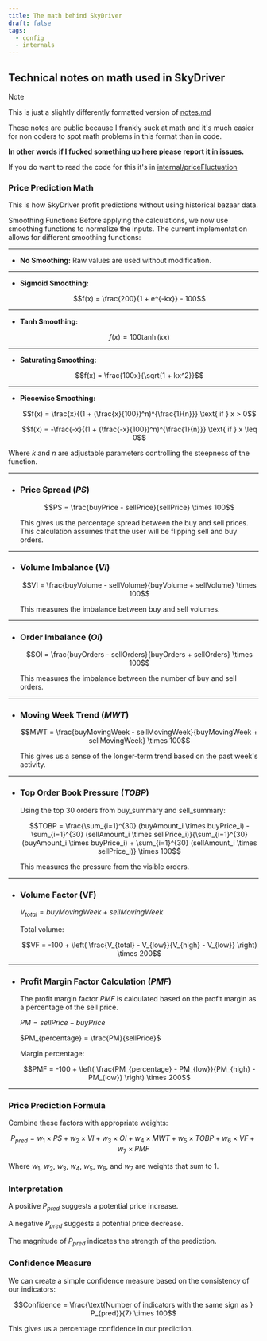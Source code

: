 ```yaml
---
title: The math behind SkyDriver
draft: false
tags:
  - config
  - internals
---
```



## Technical notes on math used in SkyDriver

> [!NOTE]
> This is just a slightly differently formatted version of [notes.md](https://github.com/kociumba/SkyDriver/blob/main/notes.md)

These notes are public because I frankly suck at math and it's much easier for non coders to spot math problems
in this format than in code.

**In other words if I fucked something up here please report it in [issues](https://github.com/kociumba/SkyDriver/issues/new/choose).**

If you do want to read the code for this it's in [internal/priceFluctuation](https://github.com/kociumba/SkyDriver/blob/main/internal/priceFluctuation.go)

### Price Prediction Math

This is how SkyDriver profit predictions without using historical bazaar data.

Smoothing Functions
Before applying the calculations, we now use smoothing functions to normalize the inputs. The current implementation allows for different smoothing functions:

---

- **No Smoothing:** Raw values are used without modification.

---

- **Sigmoid Smoothing:**

    $$f(x) = \frac{200}{1 + e^{-kx}} - 100$$

---

- **Tanh Smoothing:**

    $$f(x) = 100 \tanh(kx)$$

---

- **Saturating Smoothing:**

    $$f(x) = \frac{100x}{\sqrt{1 + kx^2}}$$

---

- **Piecewise Smoothing:**

    $$f(x) = \frac{x}{(1 + (\frac{x}{100})^n)^{\frac{1}{n}}} \text{ if } x > 0$$

    $$f(x) = -\frac{-x}{(1 + (\frac{-x}{100})^n)^{\frac{1}{n}}} \text{ if } x \leq 0$$


Where $k$ and $n$ are adjustable parameters controlling the steepness of the function.

---

 - ### Price Spread $(PS)$
    $$PS = \frac{buyPrice - sellPrice}{sellPrice} \times 100$$

    This gives us the percentage spread between the buy and sell prices.
    This calculation assumes that the user will be flipping sell and buy orders.

---

- ### Volume Imbalance $(VI)$
    $$VI = \frac{buyVolume - sellVolume}{buyVolume + sellVolume} \times 100$$

    This measures the imbalance between buy and sell volumes.

---

- ### Order Imbalance $(OI)$
    $$OI = \frac{buyOrders - sellOrders}{buyOrders + sellOrders} \times 100$$

    This measures the imbalance between the number of buy and sell orders.

---

- ### Moving Week Trend $(MWT)$
    $$MWT = \frac{buyMovingWeek - sellMovingWeek}{buyMovingWeek + sellMovingWeek} \times 100$$

    This gives us a sense of the longer-term trend based on the past week's activity.

---

- ### Top Order Book Pressure $(TOBP)$
    Using the top 30 orders from buy_summary and sell_summary:

    $$TOBP = \frac{\sum_{i=1}^{30} (buyAmount_i \times buyPrice_i) - \sum_{i=1}^{30} (sellAmount_i \times sellPrice_i)}{\sum_{i=1}^{30} (buyAmount_i \times buyPrice_i) + \sum_{i=1}^{30} (sellAmount_i \times sellPrice_i)} \times 100$$

    This measures the pressure from the visible orders.

---

- ### Volume Factor (VF)
  
    $V_{total} = buyMovingWeek + sellMovingWeek$

    Total volume:
    
    $$VF = -100 + \left( \frac{V_{total} - V_{low}}{V_{high} - V_{low}} \right) \times 200$$

---

- ### Profit Margin Factor Calculation $(PMF)$

    The profit margin factor $PMF$ is calculated based on the profit margin as a percentage of the sell price.

    $PM = sellPrice - buyPrice$

    $PM_{percentage} = \frac{PM}{sellPrice}$

    Margin percentage:
   
    $$PMF = -100 + \left( \frac{PM_{percentage} - PM_{low}}{PM_{high} - PM_{low}} \right) \times 200$$

---

### Price Prediction Formula

Combine these factors with appropriate weights:

$$P_{pred} = w_1 \times PS + w_2 \times VI + w_3 \times OI + w_4 \times MWT + w_5 \times TOBP + w_6 \times VF + w_7 \times PMF$$

Where $w_1$, $w_2$, $w_3$, $w_4$, $w_5$, $w_6$, and $w_7$ are weights that sum to 1.

### Interpretation

A positive $P_{pred}$ suggests a potential price increase.

A negative $P_{pred}$ suggests a potential price decrease.

The magnitude of $P_{pred}$ indicates the strength of the prediction.


### Confidence Measure

We can create a simple confidence measure based on the consistency of our indicators:

$$Confidence = \frac{\text{Number of indicators with the same sign as } P_{pred}}{7} \times 100$$

This gives us a percentage confidence in our prediction.
